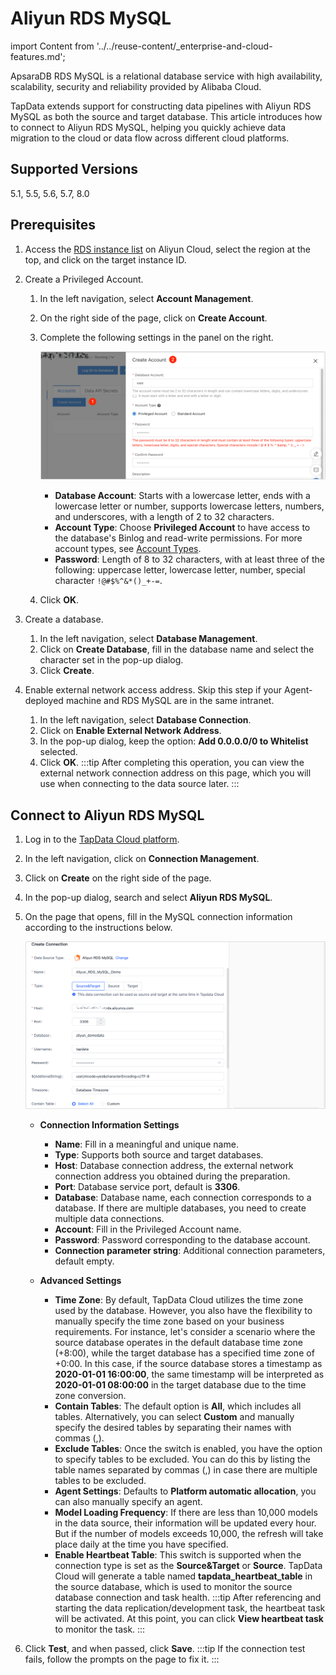 # Aliyun RDS MySQL

import Content from '../../reuse-content/_enterprise-and-cloud-features.md';

<Content />

ApsaraDB RDS MySQL is a relational database service with high availability, scalability, security and reliability provided by Alibaba Cloud. 

TapData extends support for constructing data pipelines with Aliyun RDS MySQL as both the source and target database. This article introduces how to connect to Aliyun RDS MySQL, helping you quickly achieve data migration to the cloud or data flow across different cloud platforms.

## Supported Versions

5.1, 5.5, 5.6, 5.7, 8.0

## Prerequisites

1. Access the [RDS instance list](https://rdsnext.console.aliyun.com/rdsList/basic) on Aliyun Cloud, select the region at the top, and click on the target instance ID.

2. Create a Privileged Account.

   1. In the left navigation, select **Account Management**.

   2. On the right side of the page, click on **Create Account**.

   3. Complete the following settings in the panel on the right.

      ![Create Account](../../images/aliyun_mysql_create_account.png)

      * **Database Account**: Starts with a lowercase letter, ends with a lowercase letter or number, supports lowercase letters, numbers, and underscores, with a length of 2 to 32 characters.
      * **Account Type**: Choose **Privileged Account**  to have access to the database's Binlog and read-write permissions. For more account types, see [Account Types](https://www.alibabacloud.com/help/en/apsaradb-for-rds/latest/create-an-account-on-an-apsaradb-rds-for-mysql-instance#section-b3f-whz-q2b).
      * **Password**: Length of 8 to 32 characters, with at least three of the following: uppercase letter, lowercase letter, number, special character `!@#$%^&*()_+-=`.
   4. Click **OK**.

3. Create a database.

   1. In the left navigation, select **Database Management**.
   2. Click on **Create Database**, fill in the database name and select the character set in the pop-up dialog.
   3. Click **Create**.

4. Enable external network access address. Skip this step if your Agent-deployed machine and RDS MySQL are in the same intranet.
   1. In the left navigation, select **Database Connection**.
   2. Click on **Enable External Network Address**.
   3. In the pop-up dialog, keep the option: **Add 0.0.0.0/0 to Whitelist** selected.
   4. Click **OK**.
      :::tip
      After completing this operation, you can view the external network connection address on this page, which you will use when connecting to the data source later.
      :::

## Connect to Aliyun RDS MySQL
1. Log in to the [TapData Cloud platform](https://cloud.tapdata.net/console/v3/).

2. In the left navigation, click on **Connection Management**.

3. Click on **Create** on the right side of the page.

4. In the pop-up dialog, search and select **Aliyun RDS MySQL**.

5. On the page that opens, fill in the MySQL connection information according to the instructions below.

   ![Aliyun MySQL Connection](../../images/aliyun_mysql_connection_settings.png)

   * **Connection Information Settings**
      * **Name**: Fill in a meaningful and unique name.
      * **Type**: Supports both source and target databases.
      * **Host**: Database connection address, the external network connection address you obtained during the preparation.
      * **Port**: Database service port, default is **3306**.
      * **Database**: Database name, each connection corresponds to a database. If there are multiple databases, you need to create multiple data connections.
      * **Account**: Fill in the Privileged Account name.
      * **Password**: Password corresponding to the database account.
      * **Connection parameter string**: Additional connection parameters, default empty.
      
   * **Advanced Settings**
      * **Time Zone**: By default, TapData Cloud utilizes the time zone used by the database. However, you also have the flexibility to manually specify the time zone based on your business requirements.
        For instance, let's consider a scenario where the source database operates in the default database time zone (+8:00), while the target database has a specified time zone of +0:00. In this case, if the source database stores a timestamp as **2020-01-01 16:00:00**, the same timestamp will be interpreted as **2020-01-01 08:00:00** in the target database due to the time zone conversion.
      * **Contain Tables**: The default option is **All**, which includes all tables. Alternatively, you can select **Custom** and manually specify the desired tables by separating their names with commas (,).
      * **Exclude Tables**: Once the switch is enabled, you have the option to specify tables to be excluded. You can do this by listing the table names separated by commas (,) in case there are multiple tables to be excluded.
      * **Agent Settings**: Defaults to **Platform automatic allocation**, you can also manually specify an agent.
      * **Model Loading Frequency**: If there are less than 10,000 models in the data source, their information will be updated every hour. But if the number of models exceeds 10,000, the refresh will take place daily at the time you have specified.
      * **Enable Heartbeat Table**: This switch is supported when the connection type is set as the **Source&Target** or **Source**. TapData Cloud will generate a table named **tapdata_heartbeat_table** in the source database, which is used to monitor the source database connection and task health.
        :::tip
        After referencing and starting the data replication/development task, the heartbeat task will be activated. At this point, you can click **View heartbeat task** to monitor the task.
        :::

6. Click **Test**, and when passed, click **Save**.
   :::tip
   If the connection test fails, follow the prompts on the page to fix it.
   :::
